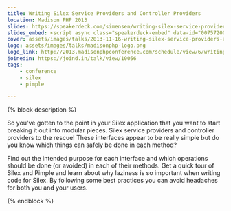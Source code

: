 ```yaml
---
title: Writing Silex Service Providers and Controller Providers
location: Madison PHP 2013
slides: https://speakerdeck.com/simensen/writing-silex-service-providers-and-controller-providers-madison-php
slides_embed: <script async class="speakerdeck-embed" data-id="0075720030be013117614a6663548e9a" data-ratio="1.33333333333333" src="//speakerdeck.com/assets/embed.js"></script>
cover: assets/images/talks/2013-11-16-writing-silex-service-providers-and-controller-providers.jpg
logo: assets/images/talks/madisonphp-logo.png
logo_link: http://2013.madisonphpconference.com/schedule/view/6/writing-silex-service-providers-and-controller-providers-beau-simensen
joinedin: https://joind.in/talk/view/10056
tags:
    - conference
    - silex
    - pimple

---
```

{% block description %}

So you've gotten to the point in your Silex application that you want to start breaking it out into modular pieces. Silex service providers and controller providers to the rescue! These interfaces appear to be really simple but do you know which things can safely be done in each method?

Find out the intended purpose for each interface and which operations should be done (or avoided) in each of their methods. Get a quick tour of Silex and Pimple and learn about why laziness is so important when writing code for Silex. By following some best practices you can avoid headaches for both you and your users.

{% endblock %}
